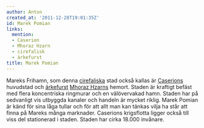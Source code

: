 ```yaml
---
author: Anton
created_at: '2011-12-28T19:01:35Z'
id: Marek Pomian
links:
  mention:
  - Caserion
  - Mhoraz Hzarn
  - cirefalisk
  - ärkefurst
title: Marek Pomian
---
```


Mareks Frihamn, som denna [cirefaliska] stad också kallas är [Caserions] huvudstad och [ärkefurst][]
[Mhoraz Hzarns] hemort. Staden är kraftigt befäst med flera koncentriska ringmurar och en
välövervakad hamn. Staden har på sedvanligt vis utbyggda kanaler och handeln är mycket riklig. Marek
Pomian är känd för sina låga tullar och för att allt man kan tänkas vilja ha står att finna på
Mareks många marknader. Caserions krigsflotta ligger också till viss del stationerad i staden.
Staden har cirka 18.000 invånare.

  [cirefaliska]: cirefalisk
  [Caserions]: Caserion
  [ärkefurst]: ärkefurst
  [Mhoraz Hzarns]: Mhoraz_Hzarn
